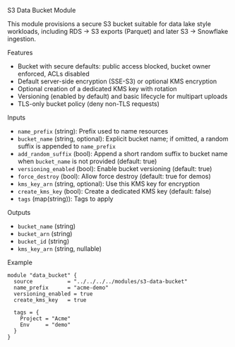 S3 Data Bucket Module

This module provisions a secure S3 bucket suitable for data lake style workloads, including RDS → S3 exports (Parquet) and later S3 → Snowflake ingestion.

Features

- Bucket with secure defaults: public access blocked, bucket owner enforced, ACLs disabled
- Default server-side encryption (SSE-S3) or optional KMS encryption
- Optional creation of a dedicated KMS key with rotation
- Versioning (enabled by default) and basic lifecycle for multipart uploads
- TLS-only bucket policy (deny non-TLS requests)

Inputs

- `name_prefix` (string): Prefix used to name resources
- `bucket_name` (string, optional): Explicit bucket name; if omitted, a random suffix is appended to `name_prefix`
- `add_random_suffix` (bool): Append a short random suffix to bucket name when `bucket_name` is not provided (default: true)
- `versioning_enabled` (bool): Enable bucket versioning (default: true)
- `force_destroy` (bool): Allow force destroy (default: true for demos)
- `kms_key_arn` (string, optional): Use this KMS key for encryption
- `create_kms_key` (bool): Create a dedicated KMS key (default: false)
- `tags` (map(string)): Tags to apply

Outputs

- `bucket_name` (string)
- `bucket_arn` (string)
- `bucket_id` (string)
- `kms_key_arn` (string, nullable)

Example

```hcl
module "data_bucket" {
  source           = "../../../../modules/s3-data-bucket"
  name_prefix      = "acme-demo"
  versioning_enabled = true
  create_kms_key   = true

  tags = {
    Project = "Acme"
    Env     = "demo"
  }
}
```
